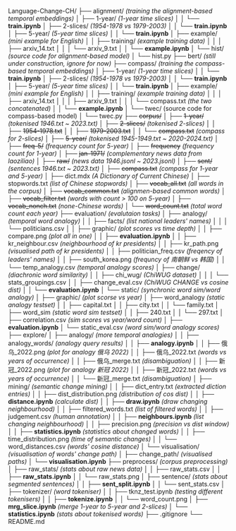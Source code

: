 Language-Change-CH/
├── alignment/ *(training the alignment-based temporal embeddings)*
│   ├── 1-year/ *(1-year time slices)*
│   │   └── **train.ipynb**
│   ├── 2-slices/ *(1954-1978 vs 1979-2003)*
│   │   └── **train.ipynb**
│   ├── 5-year/ *(5-year time slices)*
│   │   └── **train.ipynb**
│   ├── example/ *(mini example for English)*
│   │   ├── training/ *(example training data)*
│   │   │   ├── arxiv_14.txt
│   │   │   └── arxiv_9.txt
│   │   └── **example.ipynb**
│   └── hist/ *(source code for alignment-based model)*
│       └── hist.py
├── bert/ *(still under construction, ignore for now)*
├── compass/ *(training the compass-based temporal embeddings)*
│   ├── 1-year/ *(1-year time slices)*
│   │   └── **train.ipynb**
│   ├── 2-slices/ *(1954-1978 vs 1979-2003)*
│   │   └── **train.ipynb**
│   ├── 5-year/ *(5-year time slices)*
│   │   └── **train.ipynb**
│   ├── example/ *(mini example for English)*
│   │   ├── training/ *(example training data)*
│   │   │   ├── arxiv_14.txt
│   │   │   ├── arxiv_9.txt
│   │   │   └── compass.txt *(the two concatenated)*
│   │   └── **example.ipynb**
│   └── twec/ (source code for compass-based model)
│       └── twec.py
├── ~~corpus/~~
│   ├── ~~1-year/~~ *(tokenised 1946.txt ~ 2023.txt)*
│   ├── ~~2-slices/~~ *(tokenised 2-slices)*
│   │   ├── ~~1954-1978.txt~~
│   │   ├── ~~1979-2003.txt~~
│   │   └── ~~compass.txt~~ *(compass for 2-slices)*
│   ├── ~~5-year/~~ *(tokenised 1945-1949.txt ~ 2020-2024.txt)*
│   ├── ~~freq-5/~~ *(frequency count for 5-year)*
│   ├── ~~frequency~~ *(frequency count for 1-year)*
│   ├── ~~jan-1971/~~ *(complementary news data from laoziliao)*
│   ├── ~~raw/~~ *(news data 1946.jsonl ~ 2023.jsonl)*
│   ├── ~~sent/~~ *(sentences 1946.txt ~ 2023.txt)*
│   ├── ~~compass.txt~~ *(compass for 1-year and 5-year)*
│   ├── dict.mdx *(A Dictionary of Current Chinese)*
│   ├── stopwords.txt *(list of Chinese stopwords)*
│   ├── ~~vocab_all.txt~~ *(all words in the corpus)*
│   ├── ~~vocab_common.txt~~ *(alignmen-based common words)*
│   ├── ~~vocab_filter.txt~~ *(words with count > 100 on 5-year)*
│   ├── ~~vocab_nonch.txt~~ *(none-Chinese words)*
│   └── ~~word_count.txt~~ *(total word count each year)*
├── evaluation/ *(evalutaion tasks)*
│   ├── analogy/ *(temporal word analogy)*
│   │   ├── facts/ *(list national leaders' names)*
│   │   │   └── politicians.csv
│   │   ├── graphic/ *(plot scores vs time depth)*
│   │   ├── compare.png *(plot all in one)*
│   │   ├── **evaluation.ipynb**
│   │   ├── kr_neighbour.csv *(neighbourhood of kr presidents)*
│   │   ├── kr_path.png *(visualised path of kr presidents)*
│   │   ├── politician_freq.csv *(freqency of leaders' names)*
│   │   ├── south_korea.png *(frequncy of 南朝鲜 vs 韩国)*
│   │   └── temp_analogy.csv *(temporal analogy scores)*
│   ├── change/ *(diachronic word similarity)*
│   │   ├── chi_wug/ *(ChiWUG dataset)*
│   │   │   └── stats_groupings.csv
│   │   ├── change_eval.csv *(ChiWUG CHANGE vs cosine dist)*
│   │   └── **evaluation.ipynb**
│   └── static/ *(synchronic word sim/word analogy)*
│       ├── graphic/ *(plot scorse vs year)*
│       ├── word_analogy *(static analogy testset)*
│       │   ├── capital.txt
│       │   ├── city.txt
│       │   └── family.txt
│       ├── word_sim *(static word sim testset)*
│       │   ├── 240.txt
│       │   └── 297.txt
│       ├── correlation.csv *(sim scores vs year/word count)*
│       ├── **evaluation.ipynb**
│       └── static_eval.csv *(word sim/word analogy scores)*
├── explore/
│   ├── analogy/ *(more temporal analogies)*
│   │   ├── analogy_words/ *(analogy query results)*
│   │   ├── **analogy.ipynb**
│   │   ├── 俄乌_2022.png *(plot for analogy 俄乌 2022)*
│   │   ├── 俄乌_2022.txt *(words vs years of occurrence)*
│   │   ├── 俄乌_merge.txt *(disambiguation)*
│   │   ├── 新冠_2022.png *(plot for analogy 新冠 2022)*
│   │   ├── 新冠_2022.txt *(words vs years of occurrence)*
│   │   └── 新冠_merge.txt *(disambiguation)*
│   ├── mining/ *(semantic change mining)*
│   │   ├── dict_entry.txt *(extracted diction entries)*
│   │   ├── dist_distribution.png *(distribution of cos dist)*
│   │   ├── **distance.ipynb** *(calculate dist)*
│   │   ├── **draw.ipynb** *(draw changing neighbourhood)*
│   │   ├── filtered_words.txt *(list of filtered words)*
│   │   ├── judgement.csv *(human annotation)*
│   │   ├── **neighbours.ipynb** *(list changing neighbourhood)*
│   │   ├── precision.png *(precision vs dist window)*
│   │   ├── **statistics.ipynb** *(statistics about changed words)*
│   │   ├── time_distribution.png *(time of semantic changes)*
│   │   └── word_distances.csv *(words' cosine distance)*
│   └── visualisation/ *(visualisation of words' change path)*
│       ├── change_path/ *(visualised paths)*
│       └── **visualisation.ipynb**
├── preprocess/ *(corpus preprocessing)*
│   ├── raw_stats/ *(stats about raw news data)*
│   │   ├── raw_stats.csv
│   │   ├── **raw_stats.ipynb**
│   │   └── raw_stats.png
│   ├── sentence/ *(stats about segmented sentences)*
│   │   ├── **sent_split.ipynb**
│   │   └── sent_stats.csv
│   ├── tokenizer/ *(word tokeniser)*
│   │   ├── tknz_test.ipynb *(testing different tokenisers)*
│   │   ├── **tokenize.ipynb**
│   │   └── word_count.png
│   ├── **mrg_slice.ipynb** *(merge 1-year to 5-year and 2-slices)*
│   └── **statistics.ipynb** *(stats about tokenised words)*
├── .gitignore
└── README.md